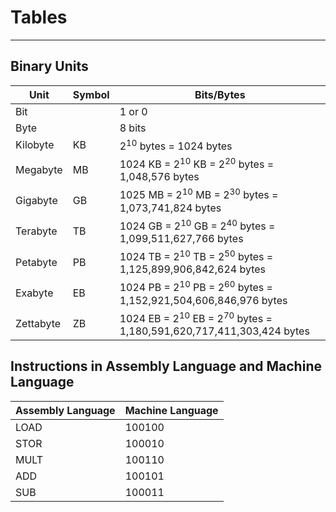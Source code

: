 # Tables

---

## Binary Units
| Unit      | Symbol | Bits/Bytes                                                                               |
|-----------|--------|------------------------------------------------------------------------------------------|
| Bit       |        | 1 or 0                                                                                   |
| Byte      |        | 8 bits                                                                                   |
| Kilobyte  | KB     | 2<sup>10</sup> bytes = 1024 bytes                                                        |
| Megabyte  | MB     | 1024 KB = 2<sup>10</sup> KB = 2<sup>20</sup> bytes = 1,048,576 bytes                     |
| Gigabyte  | GB     | 1025 MB = 2<sup>10</sup> MB = 2<sup>30</sup> bytes = 1,073,741,824 bytes                 |
| Terabyte  | TB     | 1024 GB = 2<sup>10</sup> GB = 2<sup>40</sup> bytes = 1,099,511,627,766 bytes             |
| Petabyte  | PB     | 1024 TB = 2<sup>10</sup> TB = 2<sup>50</sup> bytes = 1,125,899,906,842,624 bytes         |
| Exabyte   | EB     | 1024 PB = 2<sup>10</sup> PB = 2<sup>60</sup> bytes = 1,152,921,504,606,846,976 bytes     |
| Zettabyte | ZB     | 1024 EB = 2<sup>10</sup> EB = 2<sup>70</sup> bytes = 1,180,591,620,717,411,303,424 bytes |


## Instructions in Assembly Language and Machine Language
| Assembly Language | Machine Language |
|-------------------|------------------|
| LOAD              | 100100           |
| STOR              | 100010           |
| MULT              | 100110           |
| ADD               | 100101           |
| SUB               | 100011           |


